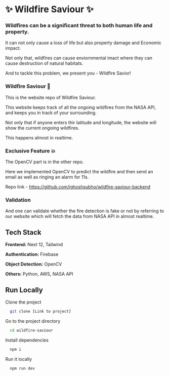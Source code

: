 
# ✨ Wildfire Saviour ✨

### Wildfires can be a significant threat to both human life and property.

It can not only cause a loss of life but also property damage and Economic impact.

Not only that, wildfires can cause enviornmental imact where they can cause destruction of natural habitats.

And to tackle this problem, we present you - Wildfire Savior!

### Wildfire Saviour 🚀

This is the website repo of Wildfire Saviour.

This website keeps track of all the ongoing wildfires from the NASA API, and keeps you in track of your surrounding.

Not only that if anyone enters thir latitude and longitude, the website will show the current ongoing wildfires.

This happens almost in realtime.

### Exclusive Feature 💥

The OpenCV part is in the other repo.

Here we implemented OpenCV to predict the wildfire and then send an email as well as ringing an alarm for 11s.

Repo link - https://github.com/ighoshsubho/wildfire-saviour-backend

### Validation

And one can validate whether the fire detection is fake or not by referring to our website which will fetch the data from NASA API in almost realtime.

## Tech Stack

**Frontend:** Next 12, Tailwind

**Authentication:** Firebase

**Object Detection:** OpenCV

**Others:** Python, AWS, NASA API

## Run Locally

Clone the project

```bash
  git clone [Link to project]
```

Go to the project directory

```bash
  cd wildfire-saviour
```

Install dependencies

```bash
  npm i
```
Run it locally

```bash
  npm run dev
```
